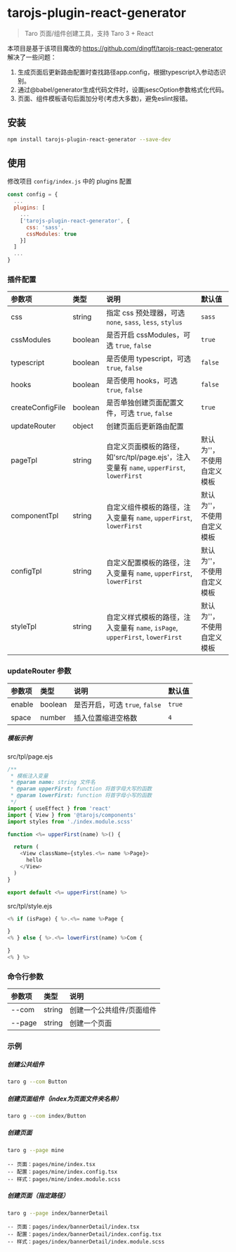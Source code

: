 # tarojs-plugin-react-generator

> Taro 页面/组件创建工具，支持 Taro 3 + React

本项目是基于该项目魔改的:https://github.com/dingff/tarojs-react-generator
解决了一些问题：
1. 生成页面后更新路由配置时查找路径app.config，根据typescript入参动态识别。
2. 通过@babel/generator生成代码文件时，设置jsescOption参数格式化代码。
3. 页面、组件模板语句后面加分号(考虑大多数)，避免eslint报错。

## 安装


```bash
npm install tarojs-plugin-react-generator --save-dev
```

## 使用


修改项目 `config/index.js` 中的 plugins 配置

```js
const config = {
  ...
  plugins: [
    ...
    ['tarojs-plugin-react-generator', {
      css: 'sass',
      cssModules: true
    }]
  ]
  ...
}
```

### 插件配置

| 参数项 | 类型 | 说明 | 默认值 |
| :-----| :---- | :---- | :---- |
| css | string | 指定 css 预处理器，可选 ```none```, ```sass```, ```less```, ```stylus``` | ```sass```|
| cssModules | boolean | 是否开启 cssModules，可选 ```true```, ```false```  | ```true``` |
| typescript | boolean | 是否使用 typescript，可选 ```true```, ```false```  | ```false``` |
| hooks | boolean | 是否使用 hooks，可选 ```true```, ```false```  | ```false``` |
| createConfigFile | boolean | 是否单独创建页面配置文件，可选 ```true```, ```false```  | ```true``` |
| updateRouter | object | 创建页面后更新路由配置 |  |
| pageTpl | string | 自定义页面模板的路径，如'src/tpl/page.ejs'，注入变量有 ```name```, ```upperFirst```, ```lowerFirst``` | 默认为''，不使用自定义模板 |
| componentTpl | string | 自定义组件模板的路径，注入变量有 ```name```, ```upperFirst```, ```lowerFirst``` | 默认为''，不使用自定义模板 |
| configTpl | string | 自定义配置模板的路径，注入变量有 ```name```, ```upperFirst```, ```lowerFirst``` | 默认为''，不使用自定义模板 |
| styleTpl | string | 自定义样式模板的路径，注入变量有 ```name```, ```isPage```, ```upperFirst```, ```lowerFirst``` | 默认为''，不使用自定义模板 |

### updateRouter 参数

| 参数项 | 类型 | 说明 | 默认值 |
| :-----| :---- | :---- | :---- |
| enable | boolean | 是否开启，可选 ```true```, ```false```  | ```true``` |
| space | number | 插入位置缩进空格数 | ```4``` |

##### 模板示例
src/tpl/page.ejs
```js
/**
 * 模板注入变量
 * @param name: string 文件名
 * @param upperFirst: function 将首字母大写的函数
 * @param lowerFirst: function 将首字母小写的函数
 */
import { useEffect } from 'react'
import { View } from '@tarojs/components'
import styles from './index.module.scss'

function <%= upperFirst(name) %>() {

  return (
    <View className={styles.<%= name %>Page}>
      hello
    </View>
  )
}

export default <%= upperFirst(name) %>
```
src/tpl/style.ejs
```js
<% if (isPage) { %>.<%= name %>Page {

}
<% } else { %>.<%= lowerFirst(name) %>Com {

}
<% } %>
```

### 命令行参数

| 参数项 | 类型 | 说明 |
| :-----| :---- | :---- |
| --com | string | 创建一个公共组件/页面组件 |
| --page | string | 创建一个页面 |


### 示例

##### 创建公共组件
```bash
taro g --com Button
```


##### 创建页面组件（index为页面文件夹名称）
```bash
taro g --com index/Button  
```


##### 创建页面
```bash
taro g --page mine
```

```
-- 页面：pages/mine/index.tsx
-- 配置：pages/mine/index.config.tsx
-- 样式：pages/mine/index.module.scss
```



##### 创建页面（指定路径）
```bash
taro g --page index/bannerDetail
```

```
-- 页面：pages/index/bannerDetail/index.tsx
-- 配置：pages/index/bannerDetail/index.config.tsx
-- 样式：pages/index/bannerDetail/index.module.scss
```
